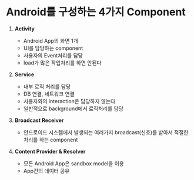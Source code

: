 # Android를 구성하는 4가지 Component

1. **Activity** 
   - Android App의 화면 1개
   - UI를 담당하는 component
   - 사용자의 Event처리를 담당 
   - load가 많은 작업처리를 하면 안된다
2. **Service**
   - 내부 로직 처리를 담당
   - DB 연결, 네트워크 연결
   - 사용자와의 interaction은 담당하지 않는다
   - 일반적으로 background에서 로직처리를 담당
3. **Broadcast Receiver**
   - 안드로이드 시스템에서 발생되는 여러가지 broadcast(신호)를 받아서 적절한 처리를 하는 component

4. **Content Provider & Resolver**
   - 모든 Android App은 sandbox model을 이용
   - App간의 데이터 공유
